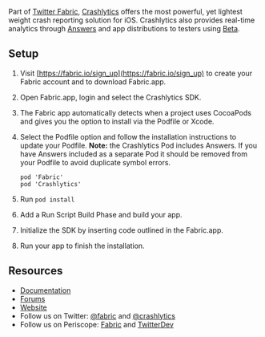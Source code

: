 

Part of [Twitter Fabric](https://www.fabric.io), [Crashlytics](http://try.crashlytics.com/) offers the most powerful, yet lightest weight crash reporting solution for iOS. Crashlytics also provides real-time analytics through [Answers](https://answers.io/) and app distributions to testers using [Beta](http://try.crashlytics.com/beta/).

## Setup

1. Visit [https://fabric.io/sign_up](https://fabric.io/sign_up) to create your Fabric account and to download Fabric.app.

1. Open Fabric.app, login and select the Crashlytics SDK.



1. The Fabric app automatically detects when a project uses CocoaPods and gives you the option to install via the Podfile or Xcode.



1. Select the Podfile option and follow the installation instructions to update your Podfile. **Note:** the Crashlytics Pod includes Answers. If you have Answers included as a separate Pod it should be removed from your Podfile to avoid duplicate symbol errors.

	```
	pod 'Fabric'
	pod 'Crashlytics'
	```

1. Run `pod install`

1. Add a Run Script Build Phase and build your app.



1. Initialize the SDK by inserting code outlined in the Fabric.app.

1. Run your app to finish the installation.

## Resources

* [Documentation](https://docs.fabric.io/ios/crashlytics/index.html)
* [Forums](https://twittercommunity.com/c/fabric/crashlytics)
* [Website](http://try.crashlytics.com/)
* Follow us on Twitter: [@fabric](https://twitter.com/fabric) and [@crashlytics](https://twitter.com/crashlytics)
* Follow us on Periscope: [Fabric](https://periscope.tv/fabric) and [TwitterDev](https://periscope.tv/twitterdev)

